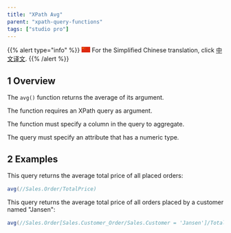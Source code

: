```yaml
---
title: "XPath Avg"
parent: "xpath-query-functions"
tags: ["studio pro"]
---
```


{{% alert type="info" %}}
<img src="attachments/chinese-translation/china.png" style="display: inline-block; margin: 0" /> For the Simplified Chinese translation, click [中文译文](https://cdn.mendix.tencent-cloud.com/documentation/xpath-avg.pdf).
{{% /alert %}}

## 1 Overview

The `avg()` function returns the average of its argument.

The function requires an XPath query as argument.

The function must specify a column in the query to aggregate.

The query must specify an attribute that has a numeric type.

## 2 Examples

This query returns the average total price of all placed orders:

```java
avg(//Sales.Order/TotalPrice)
```

This query returns the average total price of all orders placed by a customer named "Jansen":

```java
avg(//Sales.Order[Sales.Customer_Order/Sales.Customer = 'Jansen']/TotalPrice)
```

